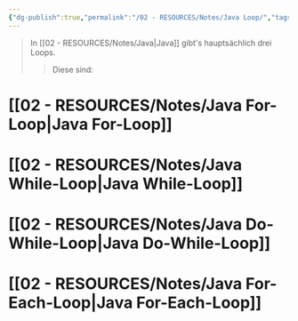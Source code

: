 ```yaml
---
{"dg-publish":true,"permalink":"/02 - RESOURCES/Notes/Java Loop/","tags":["code/java"],"noteIcon":"","updated":"2025-03-12T19:02:43.408+01:00"}
---
```


>In [[02 - RESOURCES/Notes/Java\|Java]] gibt's hauptsächlich drei Loops.
>>Diese sind:

# [[02 - RESOURCES/Notes/Java For-Loop\|Java For-Loop]]
# [[02 - RESOURCES/Notes/Java While-Loop\|Java While-Loop]]
# [[02 - RESOURCES/Notes/Java Do-While-Loop\|Java Do-While-Loop]]

# [[02 - RESOURCES/Notes/Java For-Each-Loop\|Java For-Each-Loop]]